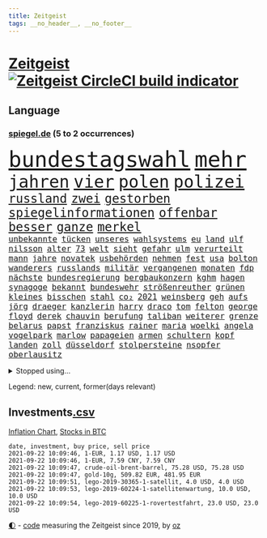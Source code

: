 ```yaml
---
title: Zeitgeist
tags: __no_header__, __no_footer__
---
```


# [Zeitgeist](https://oliz.io/zeitgeist/) [![Zeitgeist CircleCI build indicator](https://circleci.com/gh/ooz/zeitgeist.svg?style=shield)](https://circleci.com/gh/ooz/zeitgeist)

## Language

<h3><a href="https://www.spiegel.de" target="_blank">spiegel.de</a> (5 to 2 occurrences)</h3>
<p style="font-family:monospace">
<span style="font-size:32pt"><a href="news_links.html#bundestagswahl" class="current">bundestagswahl</a></span>
<span style="font-size:32pt"><a href="news_links.html#mehr" class="current">mehr</a></span>
<br>
<span style="font-size:25pt"><a href="news_links.html#jahren" class="current">jahren</a></span>
<span style="font-size:25pt"><a href="news_links.html#vier" class="current">vier</a></span>
<span style="font-size:25pt"><a href="news_links.html#polen" class="current">polen</a></span>
<span style="font-size:25pt"><a href="news_links.html#polizei" class="current">polizei</a></span>
<br>
<span style="font-size:18pt"><a href="news_links.html#russland" class="current">russland</a></span>
<span style="font-size:18pt"><a href="news_links.html#zwei" class="current">zwei</a></span>
<span style="font-size:18pt"><a href="news_links.html#gestorben" class="current">gestorben</a></span>
<span style="font-size:18pt"><a href="news_links.html#spiegelinformationen" class="current">spiegelinformationen</a></span>
<span style="font-size:18pt"><a href="news_links.html#offenbar" class="current">offenbar</a></span>
<span style="font-size:18pt"><a href="news_links.html#besser" class="current">besser</a></span>
<span style="font-size:18pt"><a href="news_links.html#ganze" class="current">ganze</a></span>
<span style="font-size:18pt"><a href="news_links.html#merkel" class="current">merkel</a></span>
<br>
<span style="font-size:12pt"><a href="news_links.html#unbekannte" class="current">unbekannte</a></span>
<span style="font-size:12pt"><a href="news_links.html#tücken" class="new">tücken</a></span>
<span style="font-size:12pt"><a href="news_links.html#unseres" class="current">unseres</a></span>
<span style="font-size:12pt"><a href="news_links.html#wahlsystems" class="new">wahlsystems</a></span>
<span style="font-size:12pt"><a href="news_links.html#eu" class="current">eu</a></span>
<span style="font-size:12pt"><a href="news_links.html#land" class="current">land</a></span>
<span style="font-size:12pt"><a href="news_links.html#ulf" class="current">ulf</a></span>
<span style="font-size:12pt"><a href="news_links.html#nilsson" class="new">nilsson</a></span>
<span style="font-size:12pt"><a href="news_links.html#alter" class="current">alter</a></span>
<span style="font-size:12pt"><a href="news_links.html#73" class="current">73</a></span>
<span style="font-size:12pt"><a href="news_links.html#welt" class="current">welt</a></span>
<span style="font-size:12pt"><a href="news_links.html#sieht" class="current">sieht</a></span>
<span style="font-size:12pt"><a href="news_links.html#gefahr" class="current">gefahr</a></span>
<span style="font-size:12pt"><a href="news_links.html#ulm" class="current">ulm</a></span>
<span style="font-size:12pt"><a href="news_links.html#verurteilt" class="current">verurteilt</a></span>
<span style="font-size:12pt"><a href="news_links.html#mann" class="current">mann</a></span>
<span style="font-size:12pt"><a href="news_links.html#jahre" class="current">jahre</a></span>
<span style="font-size:12pt"><a href="news_links.html#novatek" class="new">novatek</a></span>
<span style="font-size:12pt"><a href="news_links.html#usbehörden" class="current">usbehörden</a></span>
<span style="font-size:12pt"><a href="news_links.html#nehmen" class="current">nehmen</a></span>
<span style="font-size:12pt"><a href="news_links.html#fest" class="current">fest</a></span>
<span style="font-size:12pt"><a href="news_links.html#usa" class="current">usa</a></span>
<span style="font-size:12pt"><a href="news_links.html#bolton" class="new">bolton</a></span>
<span style="font-size:12pt"><a href="news_links.html#wanderers" class="new">wanderers</a></span>
<span style="font-size:12pt"><a href="news_links.html#russlands" class="current">russlands</a></span>
<span style="font-size:12pt"><a href="news_links.html#militär" class="current">militär</a></span>
<span style="font-size:12pt"><a href="news_links.html#vergangenen" class="current">vergangenen</a></span>
<span style="font-size:12pt"><a href="news_links.html#monaten" class="current">monaten</a></span>
<span style="font-size:12pt"><a href="news_links.html#fdp" class="current">fdp</a></span>
<span style="font-size:12pt"><a href="news_links.html#nächste" class="current">nächste</a></span>
<span style="font-size:12pt"><a href="news_links.html#bundesregierung" class="current">bundesregierung</a></span>
<span style="font-size:12pt"><a href="news_links.html#bergbaukonzern" class="new">bergbaukonzern</a></span>
<span style="font-size:12pt"><a href="news_links.html#kghm" class="new">kghm</a></span>
<span style="font-size:12pt"><a href="news_links.html#hagen" class="current">hagen</a></span>
<span style="font-size:12pt"><a href="news_links.html#synagoge" class="new">synagoge</a></span>
<span style="font-size:12pt"><a href="news_links.html#bekannt" class="current">bekannt</a></span>
<span style="font-size:12pt"><a href="news_links.html#bundeswehr" class="current">bundeswehr</a></span>
<span style="font-size:12pt"><a href="news_links.html#strößenreuther" class="new">strößenreuther</a></span>
<span style="font-size:12pt"><a href="news_links.html#grünen" class="current">grünen</a></span>
<span style="font-size:12pt"><a href="news_links.html#kleines" class="current">kleines</a></span>
<span style="font-size:12pt"><a href="news_links.html#bisschen" class="current">bisschen</a></span>
<span style="font-size:12pt"><a href="news_links.html#stahl" class="current">stahl</a></span>
<span style="font-size:12pt"><a href="news_links.html#co₂" class="current">co₂</a></span>
<span style="font-size:12pt"><a href="news_links.html#2021" class="current">2021</a></span>
<span style="font-size:12pt"><a href="news_links.html#weinsberg" class="new">weinsberg</a></span>
<span style="font-size:12pt"><a href="news_links.html#geh" class="current">geh</a></span>
<span style="font-size:12pt"><a href="news_links.html#aufs" class="current">aufs</a></span>
<span style="font-size:12pt"><a href="news_links.html#jörg" class="current">jörg</a></span>
<span style="font-size:12pt"><a href="news_links.html#draeger" class="new">draeger</a></span>
<span style="font-size:12pt"><a href="news_links.html#kanzlerin" class="current">kanzlerin</a></span>
<span style="font-size:12pt"><a href="news_links.html#harry" class="current">harry</a></span>
<span style="font-size:12pt"><a href="news_links.html#draco" class="new">draco</a></span>
<span style="font-size:12pt"><a href="news_links.html#tom" class="current">tom</a></span>
<span style="font-size:12pt"><a href="news_links.html#felton" class="new">felton</a></span>
<span style="font-size:12pt"><a href="news_links.html#george" class="current">george</a></span>
<span style="font-size:12pt"><a href="news_links.html#floyd" class="new">floyd</a></span>
<span style="font-size:12pt"><a href="news_links.html#derek" class="new">derek</a></span>
<span style="font-size:12pt"><a href="news_links.html#chauvin" class="new">chauvin</a></span>
<span style="font-size:12pt"><a href="news_links.html#berufung" class="current">berufung</a></span>
<span style="font-size:12pt"><a href="news_links.html#taliban" class="current">taliban</a></span>
<span style="font-size:12pt"><a href="news_links.html#weiterer" class="current">weiterer</a></span>
<span style="font-size:12pt"><a href="news_links.html#grenze" class="current">grenze</a></span>
<span style="font-size:12pt"><a href="news_links.html#belarus" class="current">belarus</a></span>
<span style="font-size:12pt"><a href="news_links.html#papst" class="current">papst</a></span>
<span style="font-size:12pt"><a href="news_links.html#franziskus" class="current">franziskus</a></span>
<span style="font-size:12pt"><a href="news_links.html#rainer" class="current">rainer</a></span>
<span style="font-size:12pt"><a href="news_links.html#maria" class="current">maria</a></span>
<span style="font-size:12pt"><a href="news_links.html#woelki" class="current">woelki</a></span>
<span style="font-size:12pt"><a href="news_links.html#angela" class="current">angela</a></span>
<span style="font-size:12pt"><a href="news_links.html#vogelpark" class="new">vogelpark</a></span>
<span style="font-size:12pt"><a href="news_links.html#marlow" class="new">marlow</a></span>
<span style="font-size:12pt"><a href="news_links.html#papageien" class="current">papageien</a></span>
<span style="font-size:12pt"><a href="news_links.html#armen" class="current">armen</a></span>
<span style="font-size:12pt"><a href="news_links.html#schultern" class="current">schultern</a></span>
<span style="font-size:12pt"><a href="news_links.html#kopf" class="current">kopf</a></span>
<span style="font-size:12pt"><a href="news_links.html#landen" class="current">landen</a></span>
<span style="font-size:12pt"><a href="news_links.html#zoll" class="current">zoll</a></span>
<span style="font-size:12pt"><a href="news_links.html#düsseldorf" class="current">düsseldorf</a></span>
<span style="font-size:12pt"><a href="news_links.html#stolpersteine" class="current">stolpersteine</a></span>
<span style="font-size:12pt"><a href="news_links.html#nsopfer" class="new">nsopfer</a></span>
<span style="font-size:12pt"><a href="news_links.html#oberlausitz" class="new">oberlausitz</a></span>
</p>
<details>
<summary>Stopped using...</summary>
<p class="former" style="font-size:12pt">
suchte(338) einwohner(337) giftanschlag(337) historiker(337) lockdowns(337) tipps(337) turin(337) behandlung(336) bestimmte(336) bundesland(336) bücher(336) investieren(336) jüdische(336) nazis(336) stecken(336) unabhängige(336) überwachung(336) bayerns(335) bitte(335) einzelne(335) eustaaten(335) fabrik(335) hinaus(335) inter(335) kassiert(335) ludwig(335) schweigt(335) toni(335) ungewöhnlicher(335) welchem(335) 22(334) 98(334) befindet(334) einzelnen(334) krankenhäusern(334) legendären(334) meldete(334) vergewaltigt(334) verschwinden(334) geholfen(333) geschichten(333) gutachten(333) handeln(333) joshua(333) jury(333) strafmaßnahmen(333) strand(333) worten(333) zeitweise(333) 2500(332) arbeitete(332) billionen(332) erkennt(332) erneuter(332) gehackt(332) großeinsatz(332) künstlerin(332) leistung(332) muster(332) portugal(332) rettungsschiff(332) reul(332) sänger(332) unbekannten(332) angeblichen(331) aufnahmen(331) falls(331) gastgeber(331) haustiere(331) komisch(331) mangelt(331) minderheit(331) organisationen(331) passanten(331) rekordmeister(331) unmut(331) untersuchungsausschuss(331) 180(330) akt(330) augenzeugen(330) ber(330) beschleunigen(330) brachen(330) breit(330) größtes(330) lebte(330) sonne(330) spieltag(330) teheran(330) verfilmt(330) verschiedene(330) verstärken(330) vielerorts(330) wofür(330) zustimmung(330) zuversicht(330) äußern(330) abends(329) bekannte(329) eingesetzt(329) elfmeter(329) flieht(329) geschaffen(329) gesprengt(329) gewaltsam(329) ikone(329) karriereberaterin(329) kritische(329) lukaschenkos(329) mainz(329) niederlagen(329) profi(329) ärzten(329) 2024(328) alex(328) angemessen(328) angespannt(328) bekämpft(328) bremer(328) desaster(328) ehren(328) eingestuft(328) entwurf(328) erziehung(328) flüchtlingscamp(328) freiburg(328) gefördert(328) grande(328) grundlage(328) kündigen(328) meinem(328) pannen(328) richten(328) sc(328) schwieg(328) stoßen(328) umso(328) unterlag(328) versagt(328) aktuell(327) andré(327) erteilt(327) gefährlicher(327) gehandelt(327) phil(327) richtet(327) roboter(327) seltener(327) terrormiliz(327) 13jähriger(326) coronaausbruch(326) erinnerungen(326) innenministerium(326) irgendwann(326) kimmich(326) kurve(326) lagern(326) nachruf(326) notruf(326) teslachef(326) verdiente(326) behandeln(325) for(325) forderte(325) geheimnis(325) islamistischen(325) konflikte(325) kronprinz(325) langfristig(325) miteinander(325) schwersten(325) steigender(325) stoppt(325) stück(325) abgang(324) bedeutung(324) dosen(324) erfuhr(324) ertragen(324) rafael(324) ring(324) schüssen(324) tausenden(324) verzweiflung(324) via(324) zeitalter(324) amtszeit(323) behaupten(323) haltung(323) nadal(323) vorjahr(323) weite(323) 3(322) automobilgeschichte(322) befeuern(322) begeisterten(322) design(322) herausforderer(322) irren(322) juni(322) massiven(322) mauer(322) opfers(322) power(322) starker(322) toren(322) verschwanden(322) verspielt(322) weitergegeben(322) besserung(321) fortgesetzt(321) gering(321) kontakte(321) kriterien(321) mitgeteilt(321) petra(321) sportlerinnen(321) vorm(321) zweites(321) aufklären(320) auftrag(320) bad(320) gefühlt(320) italienischen(320) lagen(320) moskaus(320) propaganda(320) sports(320) werbung(320) zivilen(320) zustände(320) boom(319) erschweren(319) freundschaft(319) offizielle(319) wolf(319) 1000(318) ermordeten(318) erschwert(318) milde(318) ordnung(318) pünktlich(318) roger(318) sendet(318) überlebende(318) arbeitsminister(317) beteiligen(317) beteiligung(317) franzose(317) hürden(317) thiem(317) vaters(317) zurückgewiesen(317) bundesgesundheitsminister(316) game(316) getragen(316) porsche(316) weckt(316) 82(315) belegen(315) einreise(315) mehrerer(315) schlimmste(315) schwerem(315) deutliches(314) erfunden(314) fliegt(314) führenden(314) schonen(314) zeugin(314) eigenem(313) feld(313) gefälschte(313) geöffnet(313) organisiert(313) todesopfer(313) emissionen(312) federer(312) geschieht(312) menschenrechtsverletzungen(312) signalisiert(312) stiegen(312) verzweifelten(312) wiederholen(312) überstanden(312) erfinder(311) heftigen(311) luca(311) schief(311) verschiedenen(311) besitz(309) eingreifen(309) glaubwürdigkeit(309) motor(309) möchten(309) nachgewiesen(309) abouchaker(308) arafat(308) sperrte(308) text(308) versagen(308) bedingt(307) tvserie(307) auflagen(306) falscher(306) infektionsgeschehen(306) konferenz(306) me(306) premierministers(306) einschalten(305) nebenbei(305) diversität(304) mülheim(304) schalker(304) auffällig(303) begangen(303) erkranken(303) anlegen(302) einig(302) empfehlung(302) nirgendwo(302) orten(302) plötzlichen(302) reduzieren(302) fußballem(301) popstar(301) spannend(301) sydney(301) überfahren(301) america(300) jeff(300) vermieter(300) natürlich(299) provoziert(299) präsenz(299) schützt(299) stress(299) ministerien(298) vermeintlich(298) benötigen(297) aufgabe(296) explodierte(295) jones(294) pilot(294) rutschte(294) herausfinden(293) ksk(293) flüchtete(292) hinterlässt(292) verlegen(292) flächen(291) künstliche(291) teilt(291) unmittelbar(291) fusion(290) gerichte(290) bedienen(289) coronaeinschränkungen(289) erfolgreichen(289) gefecht(289) mutation(289) trauma(289) tyson(288) wertvolle(288) schmerz(287) kanal(286) pentagon(285) bezos(284) gates(284) lehrkräfte(283) wirtschaftsleistung(282) gebieten(281) totschlags(280) beherrschen(279) bundesverfassungsgerichts(279) divers(279) hongkongs(279) vergleichsweise(279) jason(278) rechtskräftig(277) riesigen(277) bestechung(274) unicef(274) vakzinen(274) beach(273) entführt(273) öffentlichrechtlichen(273) betrunkener(272) drohne(272) krach(272) rolf(272) vermisster(271) gelangen(268) cdu/csu(267) schusswechsel(266) 13jährige(264) abgabe(264) popsängerin(264) protestierende(263) impfzentren(261) flüchteten(260) 32jährigen(259) bundesligasaison(259) beharrt(258) beschafft(257) erben(257) prominenter(256) ausweg(255) geheimdienst(255) souveränität(254) merklich(252) arzneimittelbehörde(251) spitzengespräch(249) dankt(248) usamerikanischen(245) coronamutation(243) einsatzkräften(242) ereignet(242) gefährdete(242) aussetzen(241) texte(241) uskapitol(241) marie(239) spritze(237) befanden(236) heimatland(235) singt(234) übers(234) technische(232) absetzen(231) stationiert(231) nachrichtenagentur(230) verstoß(229) stürmten(228) eigentliche(224) eishockeywm(222) enkel(222) singen(218) schwimmer(216) 750(215) behält(213) verheißt(213) verleumdung(210) ewigen(209) staatsschutz(207) kremlchef(206) camper(203) faust(203) großstadt(203) sonderlich(203) student(203) sylt(203) winzer(200) radio(199) passagier(198) belästigt(195) g(195) finanzamt(194) meistertitel(194) teuersten(194) bahnverkehr(193) beherrscht(193) plagen(193) seen(193) fassungslos(192) ausländischer(190) kryptowährungen(190) recherchiert(190) repressionen(190) übergangsregierung(190) herren(188) lösten(187) helikopter(186) medaille(186) staatsfernsehen(185) dom(184) geschäftsmodell(184) objekte(184) stamm(183) egoismus(181) ministern(181) beschwert(180) promille(180) zeugenstand(180) nachrichtendienste(179) startelf(179) bürgerrechtler(178) nachsehen(178) sonnigen(178) portugals(177) emilia(175) obhut(175) gewicht(174) fähigkeit(173) athen(172) email(172) schwerin(171) alben(170) paaren(170) bundeswehrsoldat(169) teilnehmenden(169) testament(166) campus(164) südwesten(164) verbleib(164) geheiratet(163) abgeschnitten(162) bildzeitung(161) bälle(161) entschlossen(161) untermauert(161) charité(160) fahrlässiger(159) koalitionsoptionen(159) coronainzidenz(158) steuerzahler(158) gerd(157) angebote(155) gesetzlich(155) 22jähriger(154) kartellamt(153) konsumiert(153) rumänien(152) sterblichen(152) gastgewerbe(151) modellprojekt(150) raymond(150) draht(149) gelitten(149) selbstmordattentäter(148) niels(146) erspart(145) forciert(145) belegschaft(144) entmachtete(143) überführt(143) werte(142) verlag(141) thrones(140) lebensgefährliche(139) dmx(137) natogeneralsekretär(136) tempolimit(136) pyrotechnik(134) entschlüsseln(133) ozean(133) ladesäulen(132) aussteigen(131) bildtv(131) fernsehsender(131) testspiel(130) bundeswehrhelfer(128) fußballstar(128) großfeuer(128) wohnungsmarkt(128) android(127) streikt(127) trost(126) verwirren(126) eiltempo(124) schossen(124) erobern(123) forschungsinstituts(121) auszeichnung(119) dynamo(119) vertraut(119) oslo(118) lobbyisten(117) vegane(117) close(116) gesprächsbereitschaft(116) bestritt(115) feierlichkeiten(115) galeria(114) karstadt(114) kaufhof(114) folgten(113) momentan(113) spritzte(113) besonderes(112) trier(112) verkündete(112) blue(111) origin(111) p(111) wachsenden(111) euausland(110) jugendärzte(110) lebenslauf(110) übten(110) 1953(109) birgt(109) rekonstruktion(109) nepal(108) grünenkandidatin(107) schwerfällt(107) selbstbewusstsein(107) 32jähriger(106) badeunfall(106) life(106) litten(105) rechtsterroristin(105) seeweg(105) 83(103) hackerangriffs(103) manta(103) 18jährigen(101) akzeptabel(101) festnehmen(101) papa(101) mangelwirtschaft(100) versperrt(100) gottesdienst(99) nationalsozialisten(99) steuerflucht(99) unglaublich(99) vorurteilen(99) 21jährige(98) erpresst(98) polizeikontrolle(98) sensible(98) tennisstar(98) stellenweise(97) 22jährigen(96) eigner(96) etappensieg(96) gegend(96) bundesligaspiel(95) impfangebot(95) japaner(95) verräter(95) akzeptieren(94) kohlekraftwerke(94) ständigen(94) flugzeugträger(93) mallorcas(93) ceuta(91) exklave(91) sohns(91) zurückschicken(91) mafiosos(90) bachelet(89) entsprechendes(89) fallschirm(89) schwieriges(89) sportgericht(89) verspätungen(89) videoaufnahmen(89) anhaltende(88) begnügen(88) draxler(88) kontingente(88) niedergestochen(88) abschneiden(87) bombendrohung(87) eingenommen(87) ernsten(87) geschult(87) individuelle(87) rick(87) welterfolg(87) 60jähriger(86) eingewechselt(86) formel1rennen(86) g7staaten(86) malis(86) altmeister(85) bayerncoach(85) flohen(85) lincoln(85) menschenmenge(85) hisbollahchef(84) nashville(84) rettungsarbeiten(84) ambitionierte(83) ausgehandelt(83) bitteren(83) country(83) rasenmäher(83) regnete(83) unterstellt(83) zugriff(83) french(82) pressekonferenzen(82) zollbeamten(82) fassung(81) mister(81) offizieller(81) punkband(81) veränderter(81) investors(80) lebe(80) schmale(80) tricks(80) britta(79) kreuzbandriss(79) morden(79) regenfälle(79) angeschossen(78) begünstigen(78) end(78) fluggesellschaften(78) amazonasregenwald(77) raschen(77) todesurteil(77) träumt(77) carlo(76) drehbücher(76) leichten(76) siebeneinhalb(76) ansteckender(75) luftschläge(75) malaysischen(75) mester(75) nokia(75) sixt(75) unterlaufen(75) unwettern(75) zugänge(75) raste(74) zugausfälle(74) ähnliches(74) homophober(73) kleidung(73) niedergelegt(73) aufatmen(72) poesie(72) atommüll(71) aufzunehmen(71) dienste(71) dominant(71) eintrittsalter(71) gewittern(71) hague(71) pfiffe(71) stabilität(71) töchter(71) bauern(70) furchtbar(70) machtübergabe(70) schalten(70) wasserknappheit(70) clarke(69) coronaausbrüchen(69) erstattungen(69) psychologische(69) rechtsstaatlichkeit(69) rotten(69) wembleystadion(69) verbiete(68) füllen(67) johnny(67) militärflugzeug(67) morgens(67) theory(67) topverdiener(67) aufgeflogen(66) kurzzeitig(66) schob(66) traditionsverein(66) abgehängt(64) eingriff(64) loszuwerden(64) o(64) schlingern(64) abzuziehen(63) antrat(63) gefundenen(63) lernfähig(63) lucas(63) diktatoren(62) expertengremium(62) feldzug(62) uss(62) antisemitisch(61) onlineriesen(61) querschläger(61) schande(61) vereinbarte(61) zuließen(61) 2005(59) depp(59) entstehung(59) gesprächsangebot(59) bestürzt(58) freigesprochen(58) kolumnistin(58) verhör(58) 70jährigen(57) ausfliegen(57) ki(57) miesen(57) schwulen(57) vierter(57) white(57) ausgerückt(56) feiernde(56) ludwigsburg(56) miloš(56) unterrichten(56) zeman(56) entwicklungsminister(55) erinnerte(55) furcht(55) innenministeriums(55) konvoi(55) nerdige(55) unerwähnt(55) eröffnen(54) frist(54) gewalttaten(54) verunsichert(54) 1993(53) ausgabe(53) brandballons(53) rezepte(53) tanklaster(53) anschaffung(52) bahnfahrer(52) brillierte(52) hilfsorganisation(52) sicherer(52) spears'(52) dschihad(51) niederschlag(51) racheakten(51) schwelle(51) startbahn(51) vierbeiner(51) evakuierungen(50) fallschirmspringer(50) rar(50) sturmgewehr(50) australischen(49) beatles(49) bülow(49) gleichgeschlechtliche(49) heftiges(49) schwager(49) wehen(49) aktienpakets(48) halterin(48) hitzetote(48) unwetterwarnung(48) wanderer(48) autozulieferer(47) außergewöhnliche(47) bundesstraße(47) hella(47) erahnen(46) erklärt's(46) grausam(46) luftreinigern(46) traute(46) vollständige(46) überflutungen(46) geldstrafen(45) löschflugzeuge(45) propagandasender(45) rt(45) ankündigungen(44) baden(44) beinen(44) bestritten(44) dauereinsatz(44) gedroht(44) klimaschäden(44) milliardenkosten(44) wmkampf(44) beirat(43) geübt(43) kreativ(43) vergewaltigungen(43) vries(43) bergungsarbeiten(42) marcus(42) schilderte(42) tipp(42) army(41) booten(41) meeting(41) zerwürfnis(41) überflutet(41) berufsgruppen(40) externen(40) machthabern(40) traditionellen(40) vertragsverlängerung(40) überfährt(40) grotian(39) kommando(39) verfehlte(39) abgetaucht(38) besserwisserei(38) bewerfen(38) boykottiert(38) comedy(38) coronaimpfpflicht(38) derartige(38) krisenstab(38) pistols(38) regenfällen(38) skrupellos(38) tu(38) 1206(37) 67(37) abschiebungen(37) alleingang(37) anderson(37) bitter(37) rette(37) usunternehmen(37) amazongründer(36) frech(36) fußballtransferticker(36) havannasyndrom(36) jüngster(36) radikalislamisten(36) rasch(36) thiel(36) usdiplomaten(36) überschwemmt(36) familienmitglied(35) karrierecoach(35) landsleute(35) lästert(35) vizepräsidentin(35) bloggerin(34) duschen(34) feuerwehreinsätzen(34) ortschaften(34) provinzhauptstädte(34) unterzugehen(34) zehnte(34) bemerkenswerter(33) fotografie(33) görlitz(33) hilfeleistung(33) mitgerissen(33) plünderungen(33) tvspot(33) zehntausenden(33) überflutung(33) eröffnungsfeier(32) terrorgruppen(32) archäologen(31) aufräumarbeiten(31) flutwelle(31) halbleitern(31) halfen(31) kurse(31) unterscheiden(31) vorgezogenen(31) wohnwagen(31) bloom(30) fabio(30) friedhof(30) jakobsen(30) kräftiges(30) sechsmal(30) usedom(30) 20000(29) abgeschafft(29) einzelzeitfahren(29) harmlose(29) landeten(29) lebensrealität(29) staudamm(29) unbürokratisch(29) unterdrückung(29) verpassten(29) verschobenen(29) warnsystem(29) 700(28) anstatt(28) bahnkunden(28) durchbrüche(28) garage(28) jahrhundertflut(28) prioritäten(28) schlange(28) angreifern(27) autovermieter(27) einzusetzen(27) grütters(27) katie(27) kulturstaatsministerin(27) präsidentenpalast(27) sektor(27) triumphs(27) ausmaße(26) festgelegt(26) olympiastadion(26) rücksichtslos(26) tiefsten(25) ukrainische(25) warenhauskonzern(25) übereinstimmend(25) angelo(24) immobilienmarkt(24) konzerns(24) schmackhaft(24) ernannt(23) heinz(23) tiergarten(23) bahnübergang(22) beschützt(22) bestzeit(22) busunfall(22) bürgerlichen(22) erntehelfer(22) schwebt(22) seth(22) trocknen(22) verbannt(22) berechnet(21) cduchefs(21) gründete(21) landebahn(21) monika(21) netzwerke(21) polizeischutz(21) trauernden(21) elfenbeinküste(20) silbermedaille(19) spdwahlkampf(19) typischen(19) usbotschaft(19) abzustoßen(18) afghaninnen(18) patzte(18) pfefferspray(18) populär(18) starttermin(18) stromausfälle(18) 90/die(17) ali(17) bryan(17) verkehrsministerium(17) euböa(16) gegensteuern(16) endlose(15) intensive(15) rollende(15) —(15) ansehen(14) drogeneinfluss(14) hochrisikogebiet(14) händlern(14) stur(14) taugen(14) vermittelt(14) ankommen(13) funktionen(13) gedränge(13) ingrid(13) insolvenzantragspflicht(13) inzidenzwert(13) kims(13) nachbarstaaten(13) stehlen(13) antje(12) anzieht(12) autobombe(12) ei(12) hochrangiges(12) rundfunks(12) schicksale(12) topklub(12) bahnmanagements(11) diejenigen(11) druckmittel(11) exemplar(11) geleistet(11) kargen(11) plante(11)
</p>
</details>
<p>Legend: <span class="new">new</span>, <span class="current">current</span>, <span class="former">former(days relevant)</span></p>

## Investments[.csv](investments.csv)

[Inflation Chart](https://inflationchart.com),
[Stocks in BTC](https://stonksinbtc.xyz/)

```
date, investment, buy price, sell price
2021-09-22 10:09:46, 1-EUR, 1.17 USD, 1.17 USD
2021-09-22 10:09:46, 1-EUR, 7.59 CNY, 7.59 CNY
2021-09-22 10:09:47, crude-oil-brent-barrel, 75.28 USD, 75.28 USD
2021-09-22 10:09:47, gold-10g, 509.82 EUR, 481.95 EUR
2021-09-22 10:09:51, lego-2019-30365-1-satellit, 4.0 USD, 4.0 USD
2021-09-22 10:09:53, lego-2019-60224-1-satellitenwartung, 10.0 USD, 10.0 USD
2021-09-22 10:09:54, lego-2019-60225-1-rovertestfahrt, 23.0 USD, 23.0 USD
```

<footer>
<a href="javascript:toggleTheme()" class="nav">🌓</a>
- <a href="https://github.com/ooz/zeitgeist">code</a> measuring the Zeitgeist since 2019, by <a href="https://oliz.io">oz</a>
</footer>
